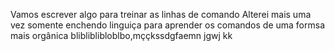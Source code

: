 Vamos escrever algo para treinar as linhas de comando 
Alterei mais uma vez somente enchendo linguiça para aprender os comandos de uma formsa mais orgânica
blibliblibloblbo,mççkssdgfaemn jgwj kk